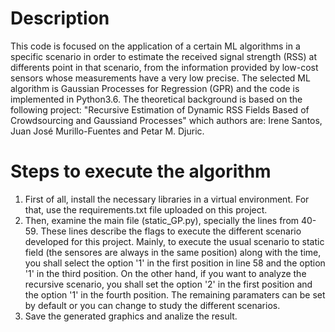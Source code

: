# Description
This code is focused on the application of a certain ML algorithms in a specific scenario in order to estimate the received signal strength (RSS) at differents point in that scenario, from the information provided by low-cost sensors whose measurements have a very low precise. The selected ML algorithm is Gaussian Processes for Regression (GPR) and the code is implemented in Python3.6. The theoretical background is based on the following project: "Recursive Estimation of Dynamic RSS Fields Based of Crowdsourcing and Gaussiand Processes" which authors are: Irene Santos, Juan José Murillo-Fuentes and Petar M. Djuric.

# Steps to execute the algorithm
1. First of all, install the necessary libraries in a virtual environment. For that, use the requirements.txt file uploaded on this project.
2. Then, examine the main file (static_GP.py), specially the lines from 40-59. These lines describe the flags to execute the different scenario developed for this project. Mainly, to execute the usual scenario to static field (the sensores are always in the same position) along with the time, you shall select the option '1' in the first position in line 58 and the option '1' in the third position. On the other hand, if you want to analyze the recursive scenario, you shall set the option '2' in the first position and the option '1' in the fourth position. The remaining paramaters can be set by default or you can change to study the different scenarios. 
3. Save the generated graphics and analize the result. 
